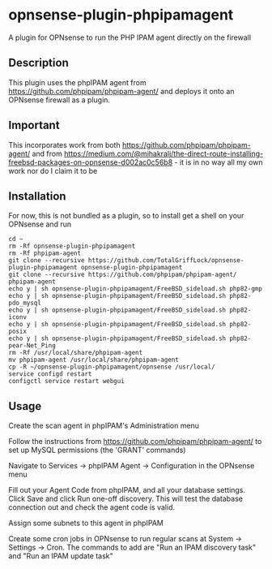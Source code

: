 # opnsense-plugin-phpipamagent
A plugin for OPNsense to run the PHP IPAM agent directly on the firewall

## Description
This plugin uses the phpIPAM agent from https://github.com/phpipam/phpipam-agent/ and deploys it onto an OPNsense firewall as a plugin.

## Important
This incorporates work from both https://github.com/phpipam/phpipam-agent/ and from https://medium.com/@mihakralj/the-direct-route-installing-freebsd-packages-on-opnsense-d002ac0c56b8 - it is in no way all my own work nor do I claim it to be

## Installation
For now, this is not bundled as a plugin, so to install get a shell on your OPNsense and run
```
cd ~
rm -Rf opnsense-plugin-phpipamagent
rm -Rf phpipam-agent
git clone --recursive https://github.com/TotalGriffLock/opnsense-plugin-phpipamagent opnsense-plugin-phpipamagent
git clone --recursive https://github.com/phpipam/phpipam-agent/ phpipam-agent
echo y | sh opnsense-plugin-phpipamagent/FreeBSD_sideload.sh php82-gmp
echo y | sh opnsense-plugin-phpipamagent/FreeBSD_sideload.sh php82-pdo_mysql
echo y | sh opnsense-plugin-phpipamagent/FreeBSD_sideload.sh php82-iconv
echo y | sh opnsense-plugin-phpipamagent/FreeBSD_sideload.sh php82-posix
echo y | sh opnsense-plugin-phpipamagent/FreeBSD_sideload.sh php82-pear-Net_Ping
rm -Rf /usr/local/share/phpipam-agent
mv phpipam-agent /usr/local/share/phpipam-agent
cp -R ~/opnsense-plugin-phpipamagent/opnsense /usr/local/
service configd restart
configctl service restart webgui
```
## Usage
Create the scan agent in phpIPAM's Administration menu

Follow the instructions from https://github.com/phpipam/phpipam-agent/ to set up MySQL permissions (the 'GRANT' commands)

Navigate to Services -> phpIPAM Agent -> Configuration in the OPNsense menu

Fill out your Agent Code from phpIPAM, and all your database settings. Click Save and click Run one-off discovery. This will test the database connection out and check the agent code is valid.

Assign some subnets to this agent in phpIPAM

Create some cron jobs in OPNsense to run regular scans at System -> Settings -> Cron. The commands to add are "Run an IPAM discovery task" and "Run an IPAM update task"
